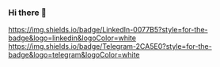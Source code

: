 ### Hi there 👋

https://img.shields.io/badge/LinkedIn-0077B5?style=for-the-badge&logo=linkedin&logoColor=white https://img.shields.io/badge/Telegram-2CA5E0?style=for-the-badge&logo=telegram&logoColor=white

<!--
**davidovich-dn/davidovich-dn** is a ✨ _special_ ✨ repository because its `README.md` (this file) appears on your GitHub profile.

Here are some ideas to get you started:

- 🔭 I’m currently working on ...
- 🌱 I’m currently learning ...
- 👯 I’m looking to collaborate on ...
- 🤔 I’m looking for help with ...
- 💬 Ask me about ...
- 📫 How to reach me: ...
- 😄 Pronouns: ...
- ⚡ Fun fact: ...
-->
